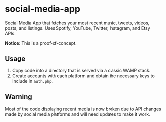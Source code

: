 # social-media-app
Social Media App that fetches your most recent music, tweets, videos, posts, and listings. Uses Spotify, YouTube, Twitter, Instagram, and Etsy APIs.

**Notice**: This is a proof-of-concept.

## Usage
1. Copy code into a directory that is served via a classic WAMP stack.
2. Create accounts with each platform and obtain the necessary keys to include in `auth.php`.

## Warning
Most of the code displaying recent media is now broken due to API changes made by social media platforms and will need updates to make it work.

